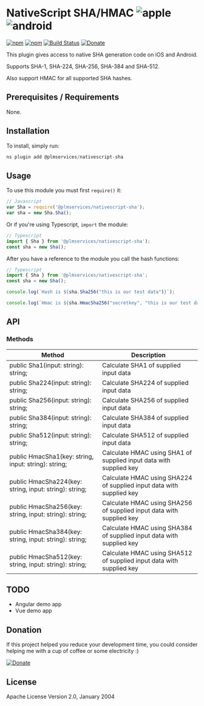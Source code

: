 # NativeScript SHA/HMAC ![apple](https://cdn3.iconfinder.com/data/icons/picons-social/57/16-apple-32.png) ![android](https://cdn4.iconfinder.com/data/icons/logos-3/228/android-32.png)

[![npm](https://img.shields.io/npm/v/@plmservices/nativescript-sha.svg)](https://www.npmjs.com/package/@plmservices/nativescript-sha)
[![npm](https://img.shields.io/npm/dm/@plmservices/nativescript-sha.svg)](https://www.npmjs.com/package/@plmservices/nativescript-sha)
[![Build Status](https://travis-ci.com/mcgouganp/plmservices-ns-plugins.svg?branch=master)](https://travis-ci.com/github/mcgouganp/plmservices-ns-plugins)
[![Donate](https://img.shields.io/badge/Donate-PayPal-green.svg)](https://www.paypal.com/cgi-bin/webscr?cmd=_s-xclick&hosted_button_id=6D28NSTFXMQKQ)

This plugin gives access to native SHA generation code on iOS and Android.

Supports SHA-1, SHA-224, SHA-256, SHA-384 and SHA-512.

Also support HMAC for all supported SHA hashes.

## Prerequisites / Requirements

None.

## Installation

To install, simply run:

```javascript
ns plugin add @plmservices/nativescript-sha
```

## Usage

To use this module you must first `require()` it:

```javascript
// Javascript
var Sha = require('@plmservices/nativescript-sha');
var sha = new Sha.Sha();
```

Or if you're using Typescript, `import` the module:

```typescript
// Typescript
import { Sha } from '@plmservices/nativescript-sha');
const sha = new Sha();
```

After you have a reference to the module you call the hash functions:

```typescript
// Typescript
import { Sha } from '@plmservices/nativescript-sha';
const sha = new Sha();

console.log(`Hash is ${sha.Sha256("this is our test data")}`);

console.log(`Hmac is ${sha.HmacSha256("secretkey", "this is our test data")}`);
```

## API

### Methods

| Method                                                 | Description                                                          |
|--------------------------------------------------------| ---------------------------------------------------------------------|
| public Sha1(input: string): string;                    | Calculate SHA1 of supplied input data                                |
| public Sha224(input: string): string;                  | Calculate SHA224 of supplied input data                              |
| public Sha256(input: string): string;                  | Calculate SHA256 of supplied input data                              |
| public Sha384(input: string): string;                  | Calculate SHA384 of supplied input data                              |
| public Sha512(input: string): string;                  | Calculate SHA512 of supplied input data                              |
| public HmacSha1(key: string, input: string): string;   | Calculate HMAC using SHA1 of supplied input data with supplied key   |
| public HmacSha224(key: string, input: string): string; | Calculate HMAC using SHA224 of supplied input data with supplied key |
| public HmacSha256(key: string, input: string): string; | Calculate HMAC using SHA256 of supplied input data with supplied key |
| public HmacSha384(key: string, input: string): string; | Calculate HMAC using SHA384 of supplied input data with supplied key |
| public HmacSha512(key: string, input: string): string; | Calculate HMAC using SHA512 of supplied input data with supplied key |

## TODO
* Angular demo app
* Vue demo app

## Donation
If this project helped you reduce your development time, you could consider helping me with a cup of coffee or some electricity :)

[![Donate](https://www.paypalobjects.com/en_AU/i/btn/btn_donateCC_LG.gif)](https://www.paypal.com/cgi-bin/webscr?cmd=_s-xclick&hosted_button_id=6D28NSTFXMQKQ)

## License

Apache License Version 2.0, January 2004
